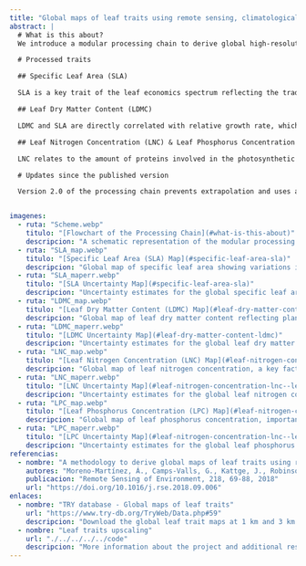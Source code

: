 ```yaml
---
title: "Global maps of leaf traits using remote sensing, climatological data, the TRY traits database, and machine learning"
abstract: |
  # What is this about?
  We introduce a modular processing chain to derive global high-resolution maps of leaf traits. In particular, we present global maps specific leaf area, leaf dry matter content, leaf nitrogen and phosphorus content per dry mass. The processing chain exploits machine-learning techniques along with optical remote sensing data (MODIS/Landsat) and climate data for gap filling and up-scaling of in-situ measured leaf traits. The chain first uses random forests regression with surrogates to fill gaps in the database (> 45% of missing entries) and maximizes the global representativeness of the trait dataset. Plant species are then aggregated to Plant Functional Types (PFTs). Next, the spatial abundance of PFTs at MODIS resolution (1 km) is calculated using Landsat data (30 m). Based on these PFT abundances, representative trait values are calculated for MODIS pixels with nearby trait data. Finally, different regression algorithms are applied to globally predict trait estimates from these MODIS pixels using remote sensing and climate data. The methods were compared in terms of precision, robustness and efficiency. The best model (random forests regression) shows good precision (normalized RMSE≤ 20%) and goodness of fit (averaged Pearson's correlation R = 0.78) in any considered trait. Along with the estimated global maps of leaf traits, we provide associated uncertainty estimates derived from the regression models. The process chain is modular, and can easily accommodate new traits, data streams (traits databases and remote sensing data), and methods. The machine learning techniques applied allow attribution of information gain to data input and thus provide the opportunity to understand trait-environment relationships at the plant and ecosystem scales. The new data products – the gap-filled trait matrix, a global map of PFT abundance per MODIS grid-cells and the high-resolution global leaf trait maps – are complementary to existing large-scale observations of the land surface and we, therefore, anticipate substantial contributions to advances in quantifying, understanding and prediction of the Earth system.

  # Processed traits

  ## Specific Leaf Area (SLA)

  SLA is a key trait of the leaf economics spectrum reflecting the trade-off between leaf longevity and carbon gain (Wright et al. 2004, Nature). SLA is thus indicative for different plant life strategies with respect to fast versus slow return of carbon investments.

  ## Leaf Dry Matter Content (LDMC)

  LDMC and SLA are directly correlated with relative growth rate, which is a predictor of plant response to resource availability and disturbance.

  ## Leaf Nitrogen Concentration (LNC) & Leaf Phosphorus Concentration (LPC)

  LNC relates to the amount of proteins involved in the photosynthetic machinery, while phosphorus is a key constituent of nucleic acids, lipid membranes and bioenergetic molecules (e.g. ATP) directly involved in cell metabolism. Leaf Nitrogen Concentration (LNC) and Leaf Phosphorus Concentration (LPC) correlate with SLA and are therefore considered part of the leaf economics spectrum.

  # Updates since the published version

  Version 2.0 of the processing chain prevents extrapolation and uses an updated categorical trait table. To prevent extrapolations, this updated version of the processing chain uses the random forest algorithm (RF) with surrogates for the estimation of trait values. RF with surrogates allows to obtain an ensemble of models inside the convex hull of the input data for the predictions. Additionally, the use of an updated and more extensive categorical trait table allowed increasing the amount of training samples to produce the maps.


imagenes:
  - ruta: "Scheme.webp"
    titulo: "[Flowchart of the Processing Chain](#what-is-this-about)"
    descripcion: "A schematic representation of the modular processing chain used for deriving global leaf trait maps."
  - ruta: "SLA_map.webp"
    titulo: "[Specific Leaf Area (SLA) Map](#specific-leaf-area-sla)"
    descripcion: "Global map of specific leaf area showing variations in plant leaf traits across the globe."
  - ruta: "SLA_maperr.webp"
    titulo: "[SLA Uncertainty Map](#specific-leaf-area-sla)"
    descripcion: "Uncertainty estimates for the global specific leaf area (SLA) map."
  - ruta: "LDMC_map.webp"
    titulo: "[Leaf Dry Matter Content (LDMC) Map](#leaf-dry-matter-content-ldmc)"
    descripcion: "Global map of leaf dry matter content reflecting plant growth strategies."
  - ruta: "LDMC_maperr.webp"
    titulo: "[LDMC Uncertainty Map](#leaf-dry-matter-content-ldmc)"
    descripcion: "Uncertainty estimates for the global leaf dry matter content (LDMC) map."
  - ruta: "LNC_map.webp"
    titulo: "[Leaf Nitrogen Concentration (LNC) Map](#leaf-nitrogen-concentration-lnc--leaf-phosphorus-concentration-lpc)"
    descripcion: "Global map of leaf nitrogen concentration, a key factor in photosynthesis."
  - ruta: "LNC_maperr.webp"
    titulo: "[LNC Uncertainty Map](#leaf-nitrogen-concentration-lnc--leaf-phosphorus-concentration-lpc)"
    descripcion: "Uncertainty estimates for the global leaf nitrogen concentration (LNC) map."
  - ruta: "LPC_map.webp"
    titulo: "[Leaf Phosphorus Concentration (LPC) Map](#leaf-nitrogen-concentration-lnc--leaf-phosphorus-concentration-lpc)"
    descripcion: "Global map of leaf phosphorus concentration, important for cellular metabolism."
  - ruta: "LPC_maperr.webp"
    titulo: "[LPC Uncertainty Map](#leaf-nitrogen-concentration-lnc--leaf-phosphorus-concentration-lpc)"
    descripcion: "Uncertainty estimates for the global leaf phosphorus concentration (LPC) map."
referencias:
  - nombre: "A methodology to derive global maps of leaf traits using remote sensing and climate data"
    autores: "Moreno-Martínez, Á., Camps-Valls, G., Kattge, J., Robinson, N., Reichstein, M., Bodegom, P. V., Kramer, K., Cornelissen, J. H. C., Reich, P. B., Bahn, M., Niinemets, Ü., Peñuelas, J., Craine, J., Cerabolini, B., Minden, V., Laughlin, D. C., Sack, L., Allred, B., Baraloto, C., Byun, C., Soudzilovskaia, N. A., Running, S. W."
    publicacion: "Remote Sensing of Environment, 218, 69-88, 2018"
    url: "https://doi.org/10.1016/j.rse.2018.09.006"
enlaces:
  - nombre: "TRY database - Global maps of leaf traits"
    url: "https://www.try-db.org/TryWeb/Data.php#59"
    descripcion: "Download the global leaf trait maps at 1 km and 3 km spatial resolution from the TRY database."
  - nombre: "Leaf traits upscaling"
    url: "./../../../../code"
    descripcion: "More information about the project and additional resources."
---
```

